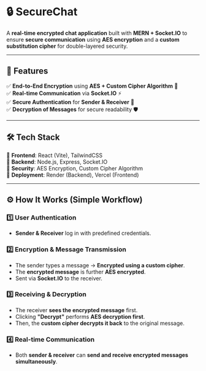 # 🔒 SecureChat  
A **real-time encrypted chat application** built with **MERN + Socket.IO** to ensure **secure communication** using **AES encryption** and a **custom substitution cipher** for double-layered security.  

---

## 🚀 Features  
✅ **End-to-End Encryption** using **AES + Custom Cipher Algorithm** 🔐  
✅ **Real-time Communication** via **Socket.IO** ⚡  
✅ **Secure Authentication** for **Sender & Receiver** 🔑  
✅ **Decryption of Messages** for secure readability 🛡️  

---

## 🛠 Tech Stack  
📌 **Frontend**: React (Vite), TailwindCSS  
📌 **Backend**: Node.js, Express, Socket.IO  
📌 **Security**: AES Encryption, Custom Cipher Algorithm  
📌 **Deployment**: Render (Backend), Vercel (Frontend)  

---

## ⚙️ How It Works (Simple Workflow)  

### 1️⃣ **User Authentication**  
- **Sender & Receiver** log in with predefined credentials.  

### 2️⃣ **Encryption & Message Transmission**  
- The sender types a message → **Encrypted using a custom cipher**.  
- The **encrypted message** is further **AES encrypted**.  
- Sent via **Socket.IO** to the receiver.  

### 3️⃣ **Receiving & Decryption**  
- The receiver **sees the encrypted message** first.  
- Clicking **"Decrypt"** performs **AES decryption first**.  
- Then, the **custom cipher decrypts it back** to the original message.  

### 4️⃣ **Real-time Communication**  
- Both **sender & receiver** can **send and receive encrypted messages simultaneously**.  
